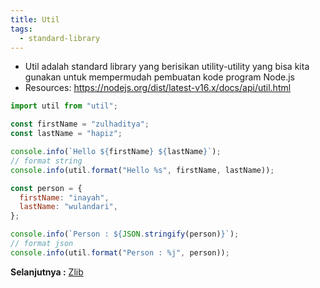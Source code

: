 ```yaml
---
title: Util
tags:
  - standard-library
---
```


- Util adalah standard library yang berisikan utility-utility yang bisa kita gunakan untuk mempermudah pembuatan kode program Node.js
- Resources: https://nodejs.org/dist/latest-v16.x/docs/api/util.html

```js
import util from "util";

const firstName = "zulhaditya";
const lastName = "hapiz";

console.info(`Hello ${firstName} ${lastName}`);
// format string
console.info(util.format("Hello %s", firstName, lastName));

const person = {
  firstName: "inayah",
  lastName: "wulandari",
};

console.info(`Person : ${JSON.stringify(person)}`);
// format json
console.info(util.format("Person : %j", person));
```

**Selanjutnya :** [Zlib](zlib.md)
